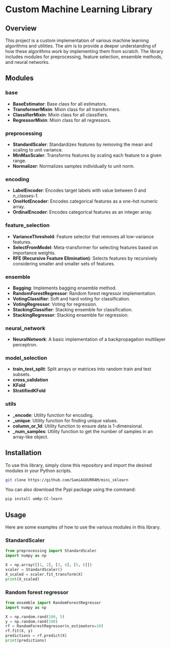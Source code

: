 # Custom Machine Learning Library

## Overview

This project is a custom implementation of various machine learning algorithms and utilities. The aim is to provide a deeper understanding of how these algorithms work by implementing them from scratch. The library includes modules for preprocessing, feature selection, ensemble methods, and neural networks.

## Modules

### base
- **BaseEstimator**: Base class for all estimators.
- **TransformerMixin**: Mixin class for all transformers.
- **ClassifierMixin**: Mixin class for all classifiers.
- **RegressorMixin**: Mixin class for all regressors.

### preprocessing
- **StandardScaler**: Standardizes features by removing the mean and scaling to unit variance.
- **MinMaxScaler**: Transforms features by scaling each feature to a given range.
- **Normalizer**: Normalizes samples individually to unit norm.

### encoding
- **LabelEncoder**: Encodes target labels with value between 0 and n_classes-1.
- **OneHotEncoder**: Encodes categorical features as a one-hot numeric array.
- **OrdinalEncoder**: Encodes categorical features as an integer array.

### feature_selection
- **VarianceThreshold**: Feature selector that removes all low-variance features.
- **SelectFromModel**: Meta-transformer for selecting features based on importance weights.
- **RFE (Recursive Feature Elimination)**: Selects features by recursively considering smaller and smaller sets of features.

### ensemble
- **Bagging**: Implements bagging ensemble method.
- **RandomForestRegressor**: Random forest regressor implementation.
- **VotingClassifier**: Soft and hard voting for classification.
- **VotingRegressor**: Voting for regression.
- **StackingClassifier**: Stacking ensemble for classification.
- **StackingRegressor**: Stacking ensemble for regression.

### neural_network
- **NeuralNetwork**: A basic implementation of a backpropagation multilayer perceptron.

### model_selection
- **train_test_split**: Split arrays or matrices into random train and test subsets.
- **cross_validation**
- **KFold**
- **StratifiedKFold**

### utils
- **_encode**: Utility function for encoding.
- **_unique**: Utility function for finding unique values.
- **column_or_1d**: Utility function to ensure data is 1-dimensional.
- **_num_samples**: Utility function to get the number of samples in an array-like object.

## Installation

To use this library, simply clone this repository and import the desired modules in your Python scripts.

```bash
git clone https://github.com/SamiAGOURRAM/mini_sklearn
```

You can also download the Pypi package using the command:
```bash
pip install um6p-CC-learn
```


## Usage

Here are some examples of how to use the various modules in this library.

### StandardScaler

```python
from preprocessing import StandardScaler
import numpy as np

X = np.array([[1, 2], [3, 4], [5, 6]])
scaler = StandardScaler()
X_scaled = scaler.fit_transform(X)
print(X_scaled)
```
### Random forest regressor
```python
from ensemble import RandomForestRegressor
import numpy as np

X = np.random.rand(100, 5)
y = np.random.rand(100)
rf = RandomForestRegressor(n_estimators=10)
rf.fit(X, y)
predictions = rf.predict(X)
print(predictions)
```
